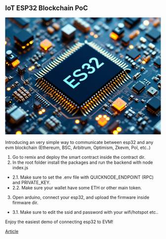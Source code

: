 ## IoT ESP32 Blockchain PoC

![esp32](https://raw.githubusercontent.com/PaulGG-Code/esp32-Ethereum/refs/heads/master/img/esp32.jpeg)

Introducing an very simple way to communicate between esp32 and any evm blockchain (Ethereum, BSC, Arbitrum, Optimism, Zkevm, Pol, etc..)

1. Go to remix and deploy the smart contract inside the contract dir.
2. In the root folder install the packages and run the backend with node index.js
  - 2.1. Make sure to set the .env file with QUICKNODE_ENDPOINT  (RPC) and PRIVATE_KEY.
  - 2.2. Make sure your wallet have some ETH or other main token.
3. Open arduino, connect your esp32, and upload the firmware inside firmware dir.
  - 3.1. Make sure to edit the ssid and password with your wifi/hotspot etc..


Enjoy the easiest demo of connecting esp32 to EVM!

[Article](https://medium.com/@paulgedeon/using-ethereum-in-your-esp32-iot-projects-567c2a44c1ce)
